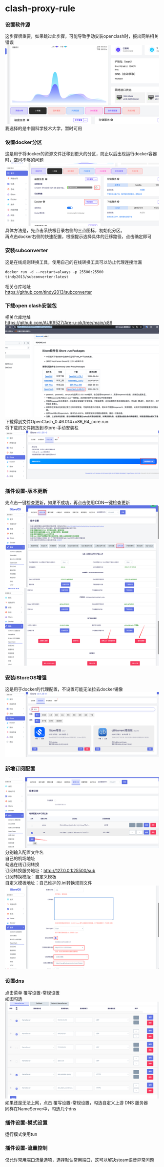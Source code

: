 # clash-proxy-rule

### 设置软件源
这步骤很重要，如果跳过此步骤，可能导致手动安装openclash时，报出网络相关错误  
![img_1.png](resource/img_1.png)  
我选择的是中国科学技术大学，暂时可用  

### 设置docker分区
这是用于将docker的资源文件迁移到更大的分区，防止以后出现运行docker容器时，空间不够的问题  
![img_4.png](resource/img_4.png)
具体方法是，先点击系统根目录右侧的三点图标，初始化分区。  
再点击docker右侧的快速配置，根据提示选择具体的迁移路径，点击确定即可  

### 安装subconverter
这是在线规则转换工具，使用自己的在线转换工具可以防止代理连接泄漏  
```shell
docker run -d --restart=always -p 25500:25500 tindy2013/subconverter:latest
```
相关仓库地址  
https://github.com/tindy2013/subconverter



### 下载open clash安装包
相关仓库地址  
https://github.com/AUK9527/Are-u-ok/tree/main/x86  
![img.png](resource/image.png)
下载得到文件OpenClash_0.46.014+x86_64_core.run  
将下载的文件拖放到iStore-手动安装栏  
![img.png](resource/img.png)

### 插件设置-版本更新
先点击一键检查更新，如果不成功，再点击使用CDN一键检查更新  
![img_7.png](resource/img_7.png)
![img_8.png](resource/img_8.png)

### 安装iStoreOS增强
这是用于docker的代理配置，不设置可能无法拉去docker镜像  
![img_3.png](resource/img_3.png)

### 新增订阅配置
![img_2.png](resource/img_2.png)  
分别输入配置文件名  
自己的机场地址  
勾选在线订阅转换  
订阅转换服务地址：http://127.0.0.1:25500/sub  
订阅转换模版：自定义模板  
自定义模板地址：自己维护的.ini转换规则文件  
![img_5.png](resource/img_5.png)

### 设置dns
点击菜单 覆写设置-常规设置  
如图勾选  
![img_6.png](resource/img_6.png)
如果还是无法上网，点击 覆写设置-常规设置，勾选自定义上游 DNS 服务器  
同样在NameServer中，勾选几个dns  

### 插件设置-模式设置
运行模式使用tun
### 插件设置-流量控制
仅允许常用端口流量选项，选择默认常用端口，这可以解决steam语音异常问题

